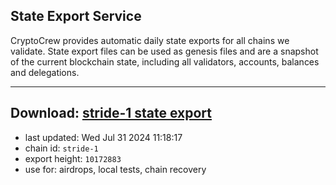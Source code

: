 ## State Export Service
CryptoCrew provides automatic daily state exports for all chains we validate. State export files can be used as genesis files and are a snapshot of the current blockchain state, including all validators, accounts, balances and delegations.

---
**Download: [stride-1 state export](https://dl-eu2.ccvalidators.com/SERVICE/stride/stride-1_export_10172883.json)**
---

- last updated: Wed Jul 31 2024 11:18:17
- chain id: `stride-1`
- export height: `10172883`
- use for: airdrops, local tests, chain recovery
